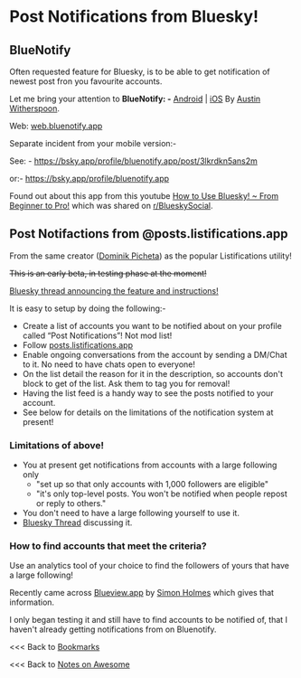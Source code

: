 
# Post Notifications from Bluesky!

## BlueNotify

Often requested feature for Bluesky, is to be able to get notification of newest post fron you favourite accounts. 

Let me bring your attention to **BlueNotify: -** [Android](https://play.google.com/store/apps/details?id=com.austinwitherspoon.bluenotify) | [iOS](https://apps.apple.com/gb/app/bluenotify/id6738239349)
By [Austin Witherspoon](https://bsky.app/profile/did:plc:jpkjnmydclkafjyicv3s6hcx).

Web: [web.bluenotify.app](https://web.bluenotify.app/)

Separate incident from your mobile version:-

See: - https://bsky.app/profile/bluenotify.app/post/3lkrdkn5ans2m

or:- https://bsky.app/profile/bluenotify.app

Found out about this app from this youtube [How to Use Bluesky! ~ From Beginner to Pro!](https://www.youtube.com/watch?v=Jr58OOIYjN4) which was shared on [r/BlueskySocial](https://www.reddit.com/r/BlueskySocial/comments/1ik9rhs/ive_made_a_tutorial_on_using_bluesky/).

## Post Notifactions from @posts.listifications.app

From the same creator ([Dominik Picheta](https://bsky.app/profile/did:plc:blbktib4slim5ttdovyu7vii)) as the popular Listifications utility!

~~This is an early beta, in testing phase at the moment!~~

[Bluesky thread announcing the feature and instructions!](https://bsky.app/profile/did:plc:hqrgcv22lmizozkplfuevpmw/post/3logcjpzlwk2v)

It is easy to setup by doing the following:- 
- Create a list of accounts you want to be notified about on your profile called “Post Notifications”! Not mod list!
- Follow [posts.listifications.app](https://bsky.app/profile/did:plc:hqrgcv22lmizozkplfuevpmw)
- Enable ongoing conversations from the account by sending a DM/Chat to it. No need to have chats open to everyone!
- On the list detail the reason for it in the description, so accounts don't block to get of the list. Ask them to tag you for removal!
- Having the list feed is a handy way to see the posts notified to your account.
- See below for details on the limitations of the notification system at present!

### Limitations of above!

- You at present get notifications from accounts with a large following only
  - "set up so that only accounts with 1,000 followers are eligible"
  - "it's only top-level posts. You won't be notified when people repost or reply to others."
- You don't need to have a large following yourself to use it.
- [Bluesky Thread](https://bsky.app/profile/did:plc:blbktib4slim5ttdovyu7vii/post/3lnsoc7nd322s) discussing it.

### How to find accounts that meet the criteria?

Use an analytics tool of your choice to find the followers of yours that have a large following!

Recently came across [Blueview.app](https://blueview.app/) by [Simon Holmes](https://bsky.app/profile/did:plc:x476ra5ygaolra5oggenmcsc) which gives that information.

I only began testing it and still have to find accounts to be notified of, that I haven't already getting notifications from on Bluenotify.





<<< Back to [Bookmarks](/morepages/bookmarksbookmarks.md)

<<< Back to [Notes on Awesome](/README.md)



